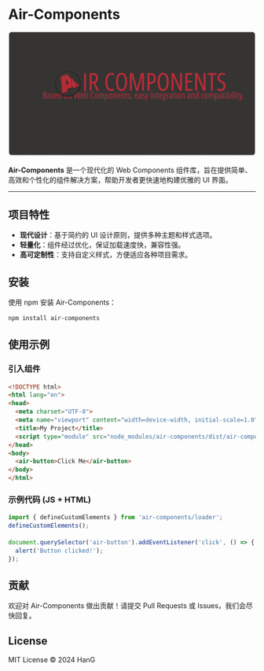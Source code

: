 
# Air-Components

![Air-Components Logo](./src/assets/AIR-COMPONENT-BOARD.png)

**Air-Components** 是一个现代化的 Web Components 组件库，旨在提供简单、高效和个性化的组件解决方案，帮助开发者更快速地构建优雅的 UI 界面。

---

## 项目特性
- **现代设计**：基于简约的 UI 设计原则，提供多种主题和样式选项。
- **轻量化**：组件经过优化，保证加载速度快，兼容性强。
- **高可定制性**：支持自定义样式，方便适应各种项目需求。

## 安装

使用 npm 安装 Air-Components：

```bash
npm install air-components
```

## 使用示例

### 引入组件

```html
<!DOCTYPE html>
<html lang="en">
<head>
  <meta charset="UTF-8">
  <meta name="viewport" content="width=device-width, initial-scale=1.0">
  <title>My Project</title>
  <script type="module" src="node_modules/air-components/dist/air-components/air-components.esm.js"></script>
</head>
<body>
  <air-button>Click Me</air-button>
</body>
</html>
```

### 示例代码 (JS + HTML)

```javascript
import { defineCustomElements } from 'air-components/loader';
defineCustomElements();

document.querySelector('air-button').addEventListener('click', () => {
  alert('Button clicked!');
});
```

## 贡献

欢迎对 Air-Components 做出贡献！请提交 Pull Requests 或 Issues，我们会尽快回复。

## License

MIT License © 2024 HanG
